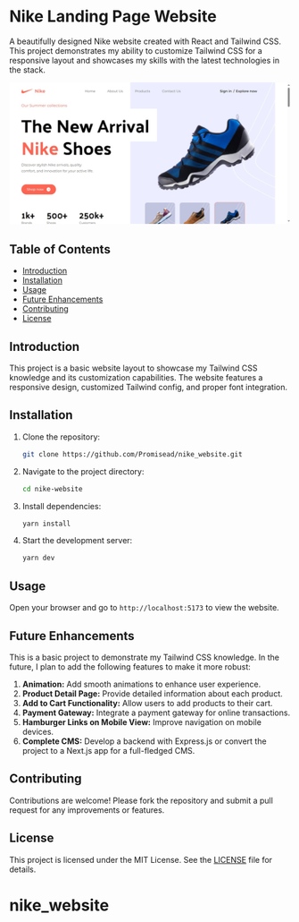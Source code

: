 # Nike Landing Page Website

A beautifully designed Nike website created with React and Tailwind CSS. This project demonstrates my ability to customize Tailwind CSS for a responsive layout and showcases my skills with the latest technologies in the stack.

![Screenshot](./public/nike_screenshot.jpg)

## Table of Contents

- [Introduction](#introduction)
- [Installation](#installation)
- [Usage](#usage)
- [Future Enhancements](#future-enhancements)
- [Contributing](#contributing)
- [License](#license)

## Introduction

This project is a basic website layout to showcase my Tailwind CSS knowledge and its customization capabilities. The website features a responsive design, customized Tailwind config, and proper font integration.

## Installation

1. Clone the repository:
   ```bash
   git clone https://github.com/Promisead/nike_website.git
   ```
2. Navigate to the project directory:
   ```bash
   cd nike-website
   ```
3. Install dependencies:
   ```bash
   yarn install
   ```
4. Start the development server:
   ```bash
   yarn dev
   ```

## Usage

Open your browser and go to `http://localhost:5173` to view the website.

## Future Enhancements

This is a basic project to demonstrate my Tailwind CSS knowledge. In the future, I plan to add the following features to make it more robust:

1. **Animation:** Add smooth animations to enhance user experience.
2. **Product Detail Page:** Provide detailed information about each product.
3. **Add to Cart Functionality:** Allow users to add products to their cart.
4. **Payment Gateway:** Integrate a payment gateway for online transactions.
5. **Hamburger Links on Mobile View:** Improve navigation on mobile devices.
6. **Complete CMS:** Develop a backend with Express.js or convert the project to a Next.js app for a full-fledged CMS.

## Contributing

Contributions are welcome! Please fork the repository and submit a pull request for any improvements or features.

## License

This project is licensed under the MIT License. See the [LICENSE](LICENSE) file for details.
# nike_website

